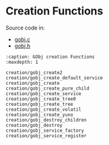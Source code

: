 # Creation Functions

Source code in:
- [gobj.c](https://github.com/artgins/yunetas/blob/main/kernel/c/gobj-c/src/gobj.c)
- [gobj.h](https://github.com/artgins/yunetas/blob/main/kernel/c/gobj-c/src/gobj.h)

```{toctree}
:caption: GObj creation Functions
:maxdepth: 1

creation/gobj_create2
creation/gobj_create_default_service
creation/gobj_create
creation/gobj_create_pure_child
creation/gobj_create_service
creation/gobj_create_tree0
creation/gobj_create_tree
creation/gobj_create_volatil
creation/gobj_create_yuno
creation/gobj_destroy_children
creation/gobj_destroy
creation/gobj_service_factory
creation/gobj_service_register

```
